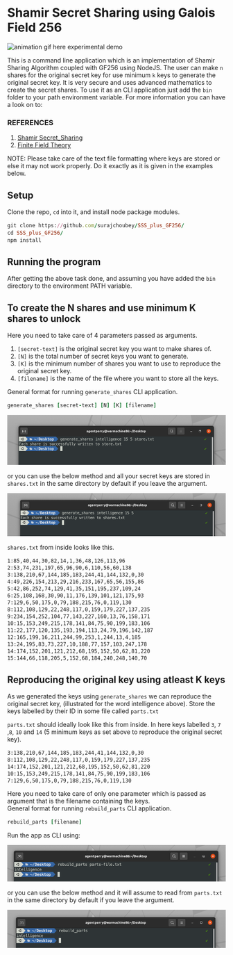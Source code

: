 # Shamir Secret Sharing using Galois Field 256

![animation gif here experimental demo](images/animation.gif)

This is a command line application which is an implementation of Shamir Sharing Algorithm coupled with GF256 using NodeJS.
The user can make `n` shares for the original secret key for use minimum `k` keys to generate the original secret key.
It is very secure and uses advanced mathematics to create the secret shares. To use it as an CLI application just add the `bin` folder to your path environment variable. For more information you can have a look on to:

### REFERENCES
1. [Shamir Secret_Sharing](https://en.wikipedia.org/wiki/Shamir%27s_Secret_Sharing)
2. [Finite Field Theory](https://en.wikipedia.org/wiki/Finite_field_arithmetic)

NOTE: Please take care of the text file formatting where keys are stored or else it may not work properly. Do it exactly as it is given in the examples below.

## Setup
Clone the repo, `cd` into it, and install node package modules.

```ruby
git clone https://github.com/surajchoubey/SSS_plus_GF256/
cd SSS_plus_GF256/
npm install
```
## Running the program

After getting the above task done, and assuming you have added the `bin` directory to the environment PATH variable.

## To create the N shares and use minimum K shares to unlock

Here you need to take care of 4 parameters passed as arguments.
1. `[secret-text]` is the original secret key you want to make shares of.
2. `[N]` is the total number of secret keys you want to generate.
3. `[K]` is the minimum number of shares you want to use to reproduce the original secret key.
4. `[filename]` is the name of the file where you want to store all the keys.


General format for running `generate_shares` CLI application.

```ruby
generate_shares [secret-text] [N] [K] [filename]
```

![1st image goes here](images/1.png)

or you can use the below method and all your secret keys are stored in `shares.txt` in the same directory by default if you leave the argument.

![2nd image goes here](images/2.png)

`shares.txt` from inside looks like this.
```
1:85,40,44,30,82,14,1,36,48,126,113,96
2:53,74,231,197,65,96,90,6,110,56,60,138
3:138,210,67,144,185,183,244,41,144,132,0,30
4:49,226,154,213,29,216,233,167,65,56,155,86
5:42,86,252,74,129,41,35,151,195,237,109,24
6:25,108,168,30,90,11,176,139,101,121,175,93
7:129,6,50,175,0,79,188,215,76,0,119,130
8:112,108,129,22,248,117,0,159,179,227,137,235
9:234,154,252,104,77,143,227,160,13,76,158,171
10:15,153,249,215,178,141,84,75,90,199,183,106
11:22,177,120,135,193,194,113,24,79,196,142,187
12:165,199,16,211,244,99,253,1,244,13,4,185
13:24,195,83,73,227,10,188,77,157,103,247,178
14:174,152,201,121,212,68,195,152,50,62,81,220
15:144,66,118,205,5,152,68,184,240,248,140,70
```

## Reproducing the original key using atleast K keys

As we generated the keys using `generate_shares` we can reproduce the original secret key, (illustrated for the word intelligence above).
Store the keys labelled by their ID in some file called `parts.txt`

`parts.txt` should ideally look like this from inside. In here keys labelled `3`, `7` ,`8`, `10` and `14` (5 minimum keys as set above to reproduce the original secret key).

```
3:138,210,67,144,185,183,244,41,144,132,0,30
8:112,108,129,22,248,117,0,159,179,227,137,235
14:174,152,201,121,212,68,195,152,50,62,81,220
10:15,153,249,215,178,141,84,75,90,199,183,106
7:129,6,50,175,0,79,188,215,76,0,119,130
```

Here you need to take care of only one parameter which is passed as argument that is the filename containing the keys.
<br>
General format for running `rebuild_parts` CLI application.

```ruby
rebuild_parts [filename]
```
Run the app as CLI using:

![3rd image goes here](images/4.png)

or you can use the below method and it will assume to read from `parts.txt` in the same directory by default if you leave the argument.

![4th image goes here](images/3.png)


